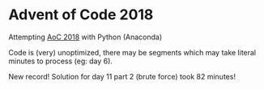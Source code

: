 # Advent of Code 2018
Attempting [AoC 2018](https://adventofcode.com/) with Python (Anaconda)

Code is (very) unoptimized, there may be segments which may take literal minutes to process (eg: day 6).

New record! Solution for day 11 part 2 (brute force) took 82 minutes!

